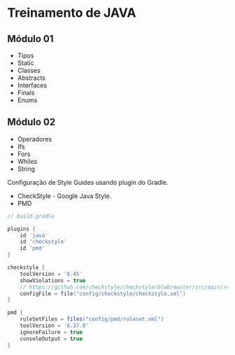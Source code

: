 # Treinamento de JAVA

## Módulo 01

* Tipos
* Static
* Classes
* Abstracts
* Interfaces
* Finals
* Enums

## Módulo 02

* Operadores
* Ifs
* Fors
* Whiles
* String

Configuração de Style Guides usando plugin do Gradle.

* CheckStyle - Google Java Style.
* PMD

```groovy
// build.gradle

plugins {
    id 'java'
    id 'checkstyle'
    id 'pmd'
}

checkstyle {
    toolVersion = '8.45'
    showViolations = true
    // https://github.com/checkstyle/checkstyle/blob/master/src/main/resources/google_checks.xml
    configFile = file("config/checkstyle/checkstyle.xml")
}

pmd {
    ruleSetFiles = files("config/pmd/ruleset.xml")
    toolVersion = '6.37.0'
    ignoreFailure = true
    consoleOutput = true
}
```